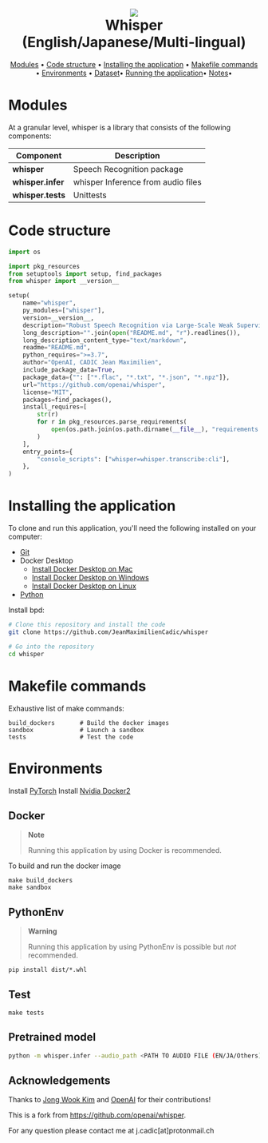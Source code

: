 <h1 align="center">
  <br>
  <img src="https://drive.google.com/uc?id=1GpX9TnrUt16WlduNmiwwLmSZlBkeTp-q">
  <br>
    Whisper
  <br>
  (English/Japanese/Multi-lingual)
</h1>

<p align="center">
  <a href="#modules">Modules</a> •
  <a href="#code-structure">Code structure</a> •
  <a href="#installing-the-application">Installing the application</a> •
  <a href="#makefile-commands">Makefile commands</a> •
  <a href="#environments">Environments</a> •
  <a href="#dataset">Dataset</a>•
  <a href="#running-the-application">Running the application</a>•
  <a href="#notes">Notes</a>•
</p>


# Modules

At a granular level, whisper is a library that consists of the following components:

| Component | Description |
| ---- | --- |
| **whisper** | Speech Recognition package |
| **whisper.infer** | whisper Inference from audio files |
| **whisper.tests** | Unittests |


# Code structure
```python
import os

import pkg_resources
from setuptools import setup, find_packages
from whisper import __version__

setup(
    name="whisper",
    py_modules=["whisper"],
    version=__version__,
    description="Robust Speech Recognition via Large-Scale Weak Supervision",
    long_description="".join(open("README.md", "r").readlines()),
    long_description_content_type="text/markdown",
    readme="README.md",
    python_requires=">=3.7",
    author="OpenAI, CADIC Jean Maximilien",
    include_package_data=True,
    package_data={"": ["*.flac", "*.txt", "*.json", "*.npz"]},
    url="https://github.com/openai/whisper",
    license="MIT",
    packages=find_packages(),
    install_requires=[
        str(r)
        for r in pkg_resources.parse_requirements(
            open(os.path.join(os.path.dirname(__file__), "requirements.txt"))
        )
    ],
    entry_points={
        "console_scripts": ["whisper=whisper.transcribe:cli"],
    },
)
```


# Installing the application
To clone and run this application, you'll need the following installed on your computer:
- [Git](https://git-scm.com)
- Docker Desktop
   - [Install Docker Desktop on Mac](https://docs.docker.com/docker-for-mac/install/)
   - [Install Docker Desktop on Windows](https://docs.docker.com/desktop/install/windows-install/)
   - [Install Docker Desktop on Linux](https://docs.docker.com/desktop/install/linux-install/)
- [Python](https://www.python.org/downloads/)

Install bpd:
```bash
# Clone this repository and install the code
git clone https://github.com/JeanMaximilienCadic/whisper

# Go into the repository
cd whisper
```


# Makefile commands
Exhaustive list of make commands:
```
build_dockers       # Build the docker images 
sandbox             # Launch a sandbox
tests               # Test the code
```
# Environments
Install [PyTorch](https://github.com/pytorch/pytorch#installation)
Install [Nvidia Docker2](https://docs.nvidia.com/datacenter/cloud-native/container-toolkit/install-guide.html)

## Docker

> **Note**
> 
> Running this application by using Docker is recommended.

To build and run the docker image
```
make build_dockers
make sandbox
```

## PythonEnv

> **Warning**
> 
> Running this application by using PythonEnv is possible but *not* recommended.
```
pip install dist/*.whl
```

## Test
```
make tests
```


## Pretrained model
```bash
python -m whisper.infer --audio_path <PATH TO AUDIO FILE (EN/JA/Others)>
```

## Acknowledgements

Thanks to [Jong Wook Kim](https://github.com/jongwook) and [OpenAI](https://github.com/openai/whisper) for their contributions!

This is a fork from https://github.com/openai/whisper.

For any question please contact me at j.cadic[at]protonmail.ch
